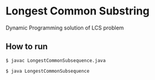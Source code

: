 # Longest Common Substring
Dynamic Programming solution of LCS problem

## How to run
```
$ javac LongestCommonSubsequence.java

$ java LongestCommonSubsequence

```
